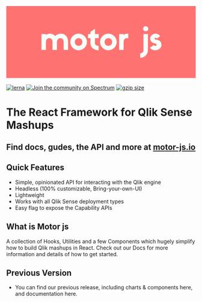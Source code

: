 ![Motor Logo](./static/motor_red.png)

[![lerna](https://img.shields.io/badge/maintained%20with-lerna-cc00ff.svg)](https://lerna.js.org/)
[![Join the community on Spectrum](https://withspectrum.github.io/badge/badge.svg)](https://spectrum.chat/motor-js)
 <a href="https://bundlephobia.com/result?p=@motor-js/core@0.1.4" title="Motor.js latest minified+gzip size"><img src="https://badgen.net/bundlephobia/minzip/@motor-js/core@0.1.4" alt="gzip size"></a>
# The React Framework for Qlik Sense Mashups

## Find docs, gudes, the API and more at  [motor-js.io](https://motor-js.io)


## Quick Features

- Simple, opinionated API for interacting with the Qlik engine
- Headless (100% customizable, Bring-your-own-UI)
- Lightweight
- Works with all Qlik Sense deployment types
- Easy flag to expose the Capability APIs


## What is Motor js

A collection of Hooks, Utilities and a few Components which hugely simplify how to build Qlik mashups in React. Check out our Docs for more information and details of how to get started.


## Previous Version

- You can find our previous release, including charts & components here, and documentation here. 

